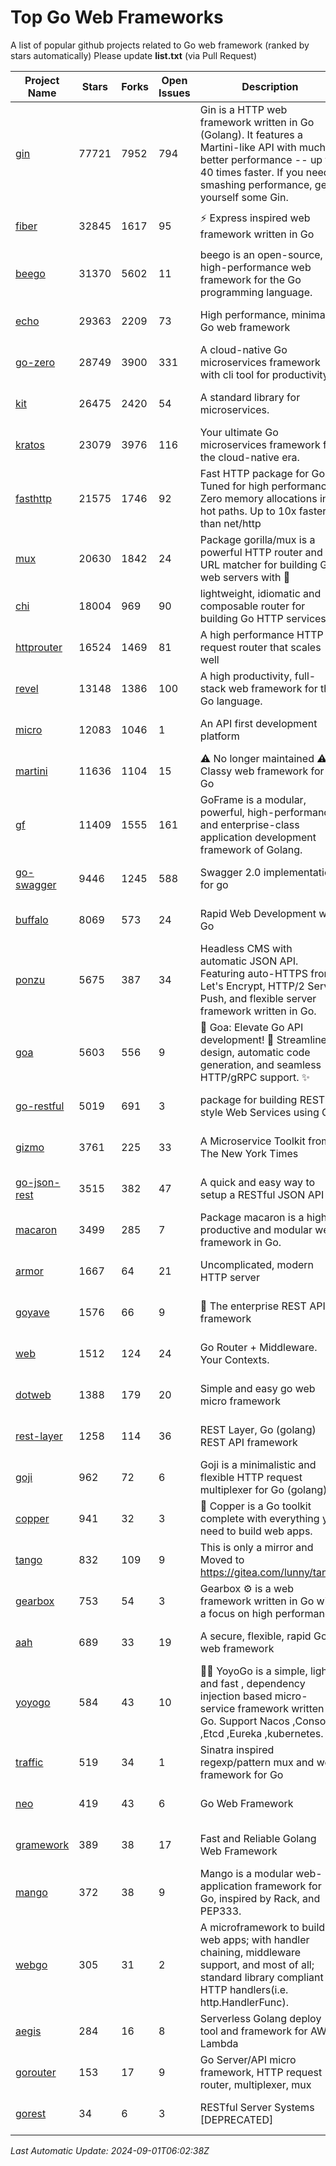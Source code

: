 # Top Go Web Frameworks
A list of popular github projects related to Go web framework (ranked by stars automatically)
Please update **list.txt** (via Pull Request)

| Project Name | Stars | Forks | Open Issues | Description | Last Commit |
| ------------ | ----- | ----- | ----------- | ----------- | ----------- |
| [gin](https://github.com/gin-gonic/gin) | 77721 | 7952 | 794 | Gin is a HTTP web framework written in Go (Golang). It features a Martini-like API with much better performance -- up to 40 times faster. If you need smashing performance, get yourself some Gin. | 2024-08-24 06:16:30 |
| [fiber](https://github.com/gofiber/fiber) | 32845 | 1617 | 95 | ⚡️ Express inspired web framework written in Go | 2024-08-31 15:38:43 |
| [beego](https://github.com/beego/beego) | 31370 | 5602 | 11 | beego is an open-source, high-performance web framework for the Go programming language. | 2024-08-22 13:32:16 |
| [echo](https://github.com/labstack/echo) | 29363 | 2209 | 73 | High performance, minimalist Go web framework | 2024-08-16 06:16:52 |
| [go-zero](https://github.com/zeromicro/go-zero) | 28749 | 3900 | 331 | A cloud-native Go microservices framework with cli tool for productivity. | 2024-08-28 12:02:48 |
| [kit](https://github.com/go-kit/kit) | 26475 | 2420 | 54 | A standard library for microservices. | 2024-03-13 13:42:15 |
| [kratos](https://github.com/go-kratos/kratos) | 23079 | 3976 | 116 | Your ultimate Go microservices framework for the cloud-native era. | 2024-08-29 01:56:36 |
| [fasthttp](https://github.com/valyala/fasthttp) | 21575 | 1746 | 92 | Fast HTTP package for Go. Tuned for high performance. Zero memory allocations in hot paths. Up to 10x faster than net/http | 2024-08-31 13:04:15 |
| [mux](https://github.com/gorilla/mux) | 20630 | 1842 | 24 | Package gorilla/mux is a powerful HTTP router and URL matcher for building Go web servers with 🦍 | 2024-06-19 23:50:04 |
| [chi](https://github.com/go-chi/chi) | 18004 | 969 | 90 | lightweight, idiomatic and composable router for building Go HTTP services | 2024-08-23 14:23:19 |
| [httprouter](https://github.com/julienschmidt/httprouter) | 16524 | 1469 | 81 | A high performance HTTP request router that scales well | 2024-01-30 10:56:56 |
| [revel](https://github.com/revel/revel) | 13148 | 1386 | 100 | A high productivity, full-stack web framework for the Go language. | 2022-04-12 20:53:30 |
| [micro](https://github.com/micro/micro) | 12083 | 1046 | 1 | An API first development platform  | 2024-07-15 10:09:40 |
| [martini](https://github.com/go-martini/martini) | 11636 | 1104 | 15 | ⚠️ No longer maintained ⚠️  Classy web framework for Go | 2017-01-21 21:58:54 |
| [gf](https://github.com/gogf/gf) | 11409 | 1555 | 161 | GoFrame is a modular, powerful, high-performance and enterprise-class application development framework of Golang.  | 2024-08-14 13:16:17 |
| [go-swagger](https://github.com/go-swagger/go-swagger) | 9446 | 1245 | 588 | Swagger 2.0 implementation for go | 2024-05-13 17:21:38 |
| [buffalo](https://github.com/gobuffalo/buffalo) | 8069 | 573 | 24 | Rapid Web Development w/ Go | 2023-01-26 15:34:17 |
| [ponzu](https://github.com/ponzu-cms/ponzu) | 5675 | 387 | 34 | Headless CMS with automatic JSON API. Featuring auto-HTTPS from Let's Encrypt, HTTP/2 Server Push, and flexible server framework written in Go. | 2020-01-02 00:14:32 |
| [goa](https://github.com/goadesign/goa) | 5603 | 556 | 9 | 🌟 Goa: Elevate Go API development! 🚀 Streamlined design, automatic code generation, and seamless HTTP/gRPC support. ✨ | 2024-08-19 17:48:16 |
| [go-restful](https://github.com/emicklei/go-restful) | 5019 | 691 | 3 | package for building REST-style Web Services using Go | 2024-08-23 09:45:53 |
| [gizmo](https://github.com/nytimes/gizmo) | 3761 | 225 | 33 | A Microservice Toolkit from The New York Times | 2021-04-30 15:27:05 |
| [go-json-rest](https://github.com/ant0ine/go-json-rest) | 3515 | 382 | 47 | A quick and easy way to setup a RESTful JSON API | 2017-09-13 04:12:08 |
| [macaron](https://github.com/go-macaron/macaron) | 3499 | 285 | 7 | Package macaron is a high productive and modular web framework in Go. | 2024-08-12 00:42:21 |
| [armor](https://github.com/labstack/armor) | 1667 | 64 | 21 | Uncomplicated, modern HTTP server | 2019-08-03 18:10:09 |
| [goyave](https://github.com/go-goyave/goyave) | 1576 | 66 | 9 | 🍐 The enterprise REST API framework | 2024-08-22 14:07:18 |
| [web](https://github.com/gocraft/web) | 1512 | 124 | 24 | Go Router + Middleware. Your Contexts. | 2019-02-07 15:06:52 |
| [dotweb](https://github.com/devfeel/dotweb) | 1388 | 179 | 20 | Simple and easy go web micro framework | 2023-12-13 02:13:17 |
| [rest-layer](https://github.com/rs/rest-layer) | 1258 | 114 | 36 | REST Layer, Go (golang) REST API framework | 2021-09-30 23:58:01 |
| [goji](https://github.com/goji/goji) | 962 | 72 | 6 | Goji is a minimalistic and flexible HTTP request multiplexer for Go (golang) | 2019-01-26 23:58:29 |
| [copper](https://github.com/gocopper/copper) | 941 | 32 | 3 | 🚀‏‏‎    ‎‏‏‎‏‏‎‎‎‎‎‎Copper is a Go toolkit complete with everything you need to build web apps. | 2024-06-04 14:59:15 |
| [tango](https://github.com/lunny/tango) | 832 | 109 | 9 | This is only a mirror and Moved to https://gitea.com/lunny/tango | 2019-05-17 03:31:10 |
| [gearbox](https://github.com/gogearbox/gearbox) | 753 | 54 | 3 | Gearbox :gear: is a web framework written in Go with a focus on high performance | 2022-09-21 00:20:37 |
| [aah](https://github.com/go-aah/aah) | 689 | 33 | 19 | A secure, flexible, rapid Go web framework | 2020-09-02 02:31:20 |
| [yoyogo](https://github.com/yoyofx/yoyogo) | 584 | 43 | 10 | 🦄🌈 YoyoGo is a simple, light and fast , dependency injection based micro-service framework written in Go. Support Nacos ,Consoul ,Etcd ,Eureka ,kubernetes. | 2024-02-07 09:13:19 |
| [traffic](https://github.com/gravityblast/traffic) | 519 | 34 | 1 | Sinatra inspired regexp/pattern mux and web framework for Go | 2015-11-26 21:31:07 |
| [neo](https://github.com/ivpusic/neo) | 419 | 43 | 6 | Go Web Framework | 2017-08-14 23:54:31 |
| [gramework](https://github.com/gramework/gramework) | 389 | 38 | 17 | Fast and Reliable Golang Web Framework | 2023-10-27 14:01:05 |
| [mango](https://github.com/paulbellamy/mango) | 372 | 38 | 9 | Mango is a modular web-application framework for Go, inspired by Rack, and PEP333. | 2017-10-17 08:18:43 |
| [webgo](https://github.com/bnkamalesh/webgo) | 305 | 31 | 2 | A microframework to build web apps; with handler chaining, middleware support, and most of all; standard library compliant HTTP handlers(i.e. http.HandlerFunc). | 2024-04-21 18:28:25 |
| [aegis](https://github.com/tmaiaroto/aegis) | 284 | 16 | 8 | Serverless Golang deploy tool and framework for AWS Lambda | 2019-07-28 17:59:41 |
| [gorouter](https://github.com/vardius/gorouter) | 153 | 17 | 9 | Go Server/API micro framework, HTTP request router, multiplexer, mux | 2024-08-27 23:28:38 |
| [gorest](https://github.com/tideland/gorest) | 34 | 6 | 3 | RESTful Server Systems [DEPRECATED] | 2017-11-10 13:00:37 |

*Last Automatic Update: 2024-09-01T06:02:38Z*